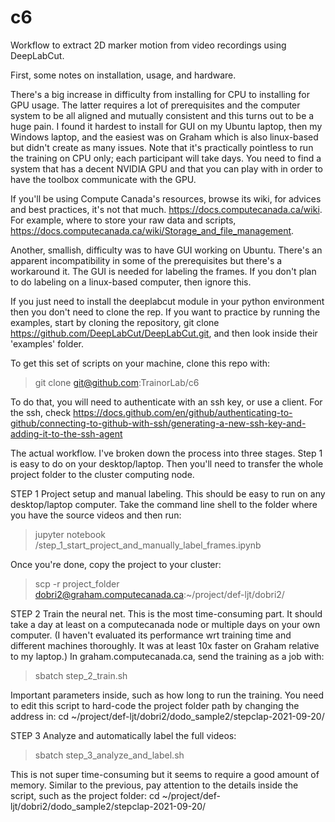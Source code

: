# c6

Workflow to extract 2D marker motion from video recordings using DeepLabCut.

First, some notes on installation, usage, and hardware.

There's a big increase in difficulty from installing for CPU to installing for GPU usage. The latter requires a lot of prerequisites and the computer system to be all aligned and mutually consistent and this turns out to be a huge pain. I found it hardest to install for GUI on my Ubuntu laptop, then my Windows laptop, and the easiest was on Graham which is also linux-based but didn't create as many issues. Note that it's practically pointless to run the training on CPU only; each participant will take days. You need to find a system that has a decent NVIDIA GPU and that you can play with in order to have the toolbox communicate with the GPU. 

If you'll be using Compute Canada's resources, browse its wiki, for advices and best practices, it's not that much. https://docs.computecanada.ca/wiki. For example, where to store your raw data and scripts, https://docs.computecanada.ca/wiki/Storage_and_file_management.

Another, smallish, difficulty was to have GUI working on Ubuntu. There's an apparent incompatibility in some of the prerequisites but there's a workaround it. The GUI is needed for labeling the frames. If you don't plan to do labeling on a linux-based computer, then ignore this.

If you just need to install the deeplabcut module in your python environment then you don't need to clone the rep. If you want to practice by running the examples, start by cloning the repository, git clone https://github.com/DeepLabCut/DeepLabCut.git, and then look inside their 'examples' folder.

To get this set of scripts on your machine, clone this repo with:
>git clone git@github.com:TrainorLab/c6

To do that, you will need to authenticate with an ssh key, or use a client. For the ssh, check https://docs.github.com/en/github/authenticating-to-github/connecting-to-github-with-ssh/generating-a-new-ssh-key-and-adding-it-to-the-ssh-agent

The actual workflow. I've broken down the process into three stages. Step 1 is easy to do on your desktop/laptop. Then you'll need to transfer the whole project folder to the cluster computing node.

STEP 1
Project setup and manual labeling. This should be easy to run on any desktop/laptop computer. Take the command line shell to the folder where you have the source videos and then run: 
> jupyter notebook <path to where you placed the scripts>/step_1_start_project_and_manually_label_frames.ipynb

Once you're done, copy the project to your cluster:
> scp -r project_folder dobri2@graham.computecanada.ca:~/project/def-ljt/dobri2/

STEP 2
Train the neural net. This is the most time-consuming part. It should take a day at least on a computecanada node or multiple days on your own computer. (I haven't evaluated its performance wrt training time and different machines thoroughly. It was at least 10x faster on Graham relative to my laptop.) In graham.computecanada.ca, send the training as a job with:
> sbatch step_2_train.sh

Important parameters inside, such as how long to run the training. You need to edit this script to hard-code the project folder path by changing the address in:
cd ~/project/def-ljt/dobri2/dodo_sample2/stepclap-2021-09-20/

STEP 3
Analyze and automatically label the full videos:
> sbatch step_3_analyze_and_label.sh

This is not super time-consuming but it seems to require a good amount of memory. Similar to the previous, pay attention to the details inside the script, such as the project folder:
cd ~/project/def-ljt/dobri2/dodo_sample2/stepclap-2021-09-20/
